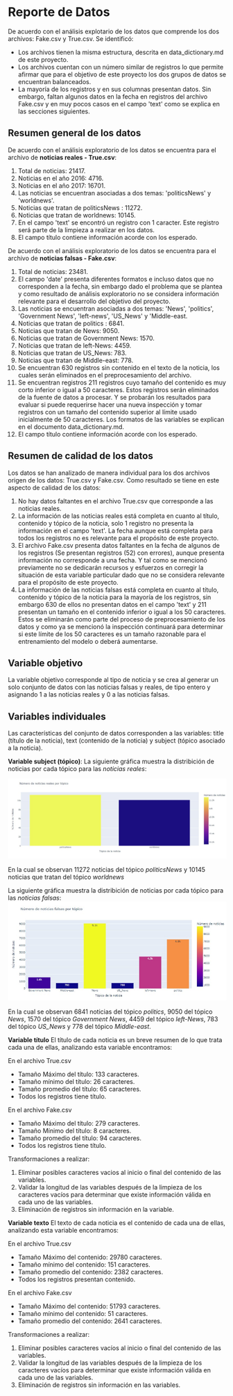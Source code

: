 # Reporte de Datos

De acuerdo con el análisis explotario de los datos que comprende los dos archivos: Fake.csv y True.csv. Se identificó:
* Los archivos tienen la misma estructura, descrita en data_dictionary.md de este proyecto.
* Los archivos cuentan con un número similar de registros lo que permite afirmar que para el objetivo de este proyecto los dos grupos de datos se encuentran balanceados.
* La mayoría de los registros y en sus columnas presentan datos. Sin embargo, faltan algunos datos en la fecha en registros del archivo Fake.csv y en muy pocos casos en el campo 'text' como se explica en las secciones siguientes.

## Resumen general de los datos
De acuerdo con el análisis exploratorio de los datos se encuentra para el archivo de **noticias reales - True.csv**:

1. Total de noticias: 21417.
2. Noticias en el año 2016: 4716.
3. Noticias en el año 2017: 16701.
4. Las noticias se encuentran asociadas a dos temas: 'politicsNews' y 'worldnews'.
5. Noticias que tratan de politicsNews : 11272.
6. Noticias que tratan de worldnews: 10145.
7. En el campo 'text' se encontró un registro con 1 caracter. Este registro será parte de la limpieza a realizar en los datos.
8. El campo título contiene información acorde con los esperado.

De acuerdo con el análisis exploratorio de los datos se encuentra para el archivo de **noticias falsas - Fake.csv**:

1. Total de noticias: 23481.
2. El campo 'date' presenta diferentes formatos e incluso datos que no corresponden a la fecha, sin embargo dado el problema que se plantea y como resultado de análisis exploratorio no se considera información relevante para el desarrollo del objetivo del proyecto.
3. Las noticias se encuentran asociadas a dos temas: 'News', 'politics', 'Government News', 'left-news', 'US_News' y 'Middle-east.
4. Noticias que tratan de politics : 6841.
5. Noticias que tratan de News: 9050.
6. Noticias que tratan de Government News: 1570.
7. Noticias que tratan de left-News: 4459.
8. Noticias que tratan de US_News: 783.
9. Noticias que tratan de Middle-east: 778.
10. Se encuentran 630 registros sin contenido en el texto de la noticia, los cuales serán eliminados en el preprocesamiento del archivo.
11. Se encuentran registros 211 registros cuyo tamaño del contenido es muy corto inferior o igual a 50 caracteres. Estos registros serán eliminados de la fuente de datos a procesar. Y se probarán los resultados para evaluar si puede requerirse hacer una nueva inspección y tomar registros con un tamaño del contenido superior al límite usado inicialmente de 50 caracteres.
Los formatos de las variables se explican en el documento data_dictionary.md.
12. El campo título contiene información acorde con los esperado.

## Resumen de calidad de los datos

Los datos se han analizado de manera individual para los dos archivos origen de los datos: True.csv y Fake.csv. Como resultado se tiene en este aspecto de calidad de los datos:
1. No hay datos faltantes en el archivo True.csv que corresponde a las noticias reales.
2. La información de las noticias reales está completa en cuanto al título, contenido y tópico de la noticia, solo 1 registro no presenta la información en el campo 'text'. La fecha aunque está completa para todos los registros no es relevante para el propósito de este proyecto.
3. El archivo Fake.csv presenta datos faltantes en la fecha de algunos de los registros (Se presentan registros (52) con errores), aunque presenta información no corresponde a una fecha. Y tal como se mencionó previamente no se dedicarán recursos y esfuerzos en corregir la situación de esta variable particular dado que no se considera relevante para el propósito de este proyecto.
4. La información de las noticias falsas está completa en cuanto al título, contenido y tópico de la noticia para la mayoría de los registros, sin embargo 630 de ellos no presentan datos en el campo 'text' y 211 presentan un tamaño en el contenido inferior o igual a los 50 caracteres. Estos se eliminarán como parte del proceso de preprocesamiento de los datos y como ya se mencionó la inspección continuará para determinar si este límite de los 50 caracteres es un tamaño razonable para el entrenamiento del modelo o deberá aumentarse.

## Variable objetivo

La variable objetivo corresponde al tipo de noticia y se crea al generar un solo conjunto de datos con las noticias falsas y reales, de tipo entero y asignando 1 a las noticias reales y 0  a las noticias falsas.

## Variables individuales

Las características del conjunto de datos corresponden a las variables: title (título de la noticia), text (contenido de la noticia) y subject (tópico asociado a la noticia).

**Variable subject (tópico)**:
La siguiente gráfica muestra la distribición de noticias por cada tópico para las _noticias reales_:

![Noticias por tópico](images/reales_topico.jpg)

En la cual se observan 11272 noticias del tópico _politicsNews_ y 10145 noticias que tratan del tópico _worldnews_

La siguiente gráfica muestra la distribición de noticias por cada tópico para las _noticias falsas_:
![Noticias por tópico](images/falsas_topico.jpg)

En la cual se observan 6841 noticias del tópico _politics_, 9050 del tópico _News_, 1570 del tópico _Government News_, 4459 del tópico _left-News_, 783  del tópico _US_News_ y 778 del tópico _Middle-east_.


**Variable título**
El título de cada noticia es un breve resumen de lo que trata cada una de ellas, analizando esta variable encontramos:

En el archivo True.csv
* Tamaño Máximo del título: 133 caracteres. 
* Tamaño mínimo del título: 26 caracteres.
* Tamaño promedio del título: 65 caracteres.
* Todos los registros tiene título.

En el archivo Fake.csv
* Tamaño Máximo del título: 279 caracteres. 
* Tamaño Mínimo del título: 8 caracteres.
* Tamaño promedio del título: 94 caracteres.
* Todos los registros tiene título.

Transformaciones a realizar:
1. Eliminar posibles caracteres vacios al inicio o final del contenido de las variables.
2. Validar la longitud de las variables después de la limpieza de los caracteres vacíos para determinar que existe información válida en cada uno de las variables.
3. Eliminación de registros sin información en la variable.

**Variable texto**
El texto de cada noticia es el contenido de  cada una de ellas, analizando esta variable encontramos:

En el archivo True.csv
* Tamaño Máximo del contenido: 29780 caracteres. 
* Tamaño mínimo del contenido: 151 caracteres.
* Tamaño promedio del contenido: 2382 caracteres.
* Todos los registros presentan contenido.

En el archivo Fake.csv
* Tamaño Máximo del contenido: 51793 caracteres. 
* Tamaño mínimo del contenido: 51 caracteres.
* Tamaño promedio del contenido: 2641 caracteres.

Transformaciones a realizar:
1. Eliminar posibles caracteres vacíos al inicio o final del contenido de las variables.
2. Validar la longitud de las variables después de la limpieza de los caracteres vacíos para determinar que existe información válida en cada uno de las variables.
3. Eliminación de registros sin información en las variables.
